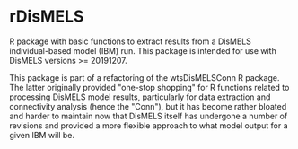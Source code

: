 # rDisMELS
R package with basic functions to extract results from a DisMELS individual-based model (IBM) run. This package is intended for use with DisMELS versions >= 20191207.

This package is part of a refactoring of the wtsDisMELSConn R package. The latter originally provided "one-stop shopping" for R functions related to processing DisMELS model results, particularly for data extraction and connectivity analysis (hence the "Conn"), but it has become rather bloated and harder to maintain now that DisMELS itself has undergone a number of revisions and provided a more flexible approach to what model output for a given IBM will be.
